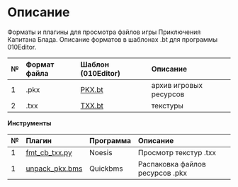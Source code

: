 # Описание

Форматы и плагины для просмотра файлов игры Приключения Капитана Блада. Описание форматов в шаблонах .bt для программы 010Editor.

 № | Формат файла       | Шаблон (010Editor)     |    Описание |
| :--- | :--------- | :----------- | :---------- |
| 1 | .pkx        | [PKX.bt]()        |   архив игровых ресурсов  |
| 2 | .txx       | [TXX.bt]()        |  текстуры |

**Инструменты**

| № | Плагин       | Программа | Описание |  
| :--- | :--------- | :----------- | :---- | 
| 1 | [fmt_cb_txx.py](https://github.com/AlexKimov/cb-file-formats/tree/master/plugins/noesis/fmt_cb_txx.py) | Noesis  | Просмотр текстур .txx |
| 1 | [unpack_pkx.bms](https://github.com/AlexKimov/cb-file-formats/blob/master/scripts/unpack_pkx.bms) | Quickbms | Распаковка файлов ресурсов .pkx  |